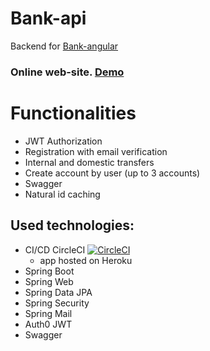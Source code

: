 # Bank-api
Backend for [Bank-angular](https://github.com/jaca1119/Bank-angular)

### Online web-site. [Demo](https://affectionate-carson-6417c5.netlify.app/) 
# Functionalities
- JWT Authorization
- Registration with email verification
- Internal and domestic transfers
- Create account by user (up to 3 accounts)
- Swagger
- Natural id caching

## Used technologies:
- CI/CD CircleCI [![CircleCI](https://circleci.com/gh/jaca1119/Bank-api.svg?style=shield)](https://circleci.com/gh/jaca1119/Bank-api)
  - app hosted on Heroku
- Spring Boot
- Spring Web
- Spring Data JPA
- Spring Security
- Spring Mail
- Auth0 JWT
- Swagger
